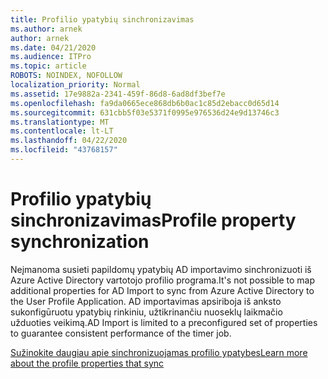 ```yaml
---
title: Profilio ypatybių sinchronizavimas
ms.author: arnek
author: arnek
ms.date: 04/21/2020
ms.audience: ITPro
ms.topic: article
ROBOTS: NOINDEX, NOFOLLOW
localization_priority: Normal
ms.assetid: 17e9882a-2341-459f-86d8-6ad8df3bef7e
ms.openlocfilehash: fa9da0665ece868db6b0ac1c85d2ebacc0d65d14
ms.sourcegitcommit: 631cbb5f03e5371f0995e976536d24e9d13746c3
ms.translationtype: MT
ms.contentlocale: lt-LT
ms.lasthandoff: 04/22/2020
ms.locfileid: "43768157"
---
```

# <a name="profile-property-synchronization"></a><span data-ttu-id="da282-102">Profilio ypatybių sinchronizavimas</span><span class="sxs-lookup"><span data-stu-id="da282-102">Profile property synchronization</span></span>

<span data-ttu-id="da282-103">Neįmanoma susieti papildomų ypatybių AD importavimo sinchronizuoti iš Azure Active Directory vartotojo profilio programa.</span><span class="sxs-lookup"><span data-stu-id="da282-103">It's not possible to map additional properties for AD Import to sync from Azure Active Directory to the User Profile Application.</span></span> <span data-ttu-id="da282-104">AD importavimas apsiriboja iš anksto sukonfigūruotu ypatybių rinkiniu, užtikrinančiu nuoseklų laikmačio užduoties veikimą.</span><span class="sxs-lookup"><span data-stu-id="da282-104">AD Import is limited to a preconfigured set of properties to guarantee consistent performance of the timer job.</span></span>
  
[<span data-ttu-id="da282-105">Sužinokite daugiau apie sinchronizuojamas profilio ypatybes</span><span class="sxs-lookup"><span data-stu-id="da282-105">Learn more about the profile properties that sync</span></span>](https://go.microsoft.com/fwlink/?linkid=875671)
  

